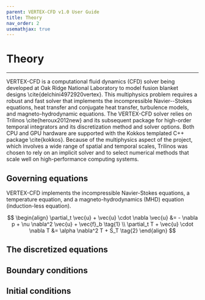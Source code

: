 ```yaml
---
parent: VERTEX-CFD v1.0 User Guide
title: Theory
nav_order: 2
usemathjax: true
---
```


# Theory

---

VERTEX-CFD is a computational fluid dynamics (CFD) solver being developed at Oak Ridge National Laboratory to model fusion blanket designs \cite{delchini4972920vertex}. This multiphysics problem requires a robust and fast solver that implements the incompressible Navier--Stokes equations, heat transfer and conjugate heat transfer, turbulence models, and magneto-hydrodynamic equations. The VERTEX-CFD solver relies on Trilinos \cite{heroux2012new} and its subsequent package for high-order temporal integrators and its discretization method and solver options. Both CPU and GPU hardware are supported with the Kokkos templated C++ package \cite{kokkos}. Because of the multiphysics aspect of the project, which involves a wide range of spatial and temporal scales, Trilinos was chosen to rely on an implicit solver and to select numerical methods that scale well on high-performance computing systems.

## Governing equations

VERTEX-CFD implements the incompressible Navier-Stokes equations, a temperature equation, and a magneto-hydrodynamics (MHD) equation (induction-less equation).

$$
\begin{align}
    \partial_t \vec{u} + \vec{u} \cdot \nabla \vec{u} &= - \nabla p + \nu \nabla^2 \vec{u} + \vec{f}_b \tag{1} \\
    \partial_t T + \vec{u} \cdot \nabla T &= \alpha \nabla^2 T + S_T \tag{2}
\end{align}
$$

## The discretized equations

## Boundary conditions

## Initial conditions
